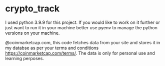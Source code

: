 # crypto_track

I used python 3.9.9 for this project. If you would like to work on it further or just want to run it in your machine better use pyenv to manage the python versions on your machine.

@coinmarketcap.com, this code fetches data from your site and stores it in my databse as per your terms and conditions https://coinmarketcap.com/terms/. The data is only for personal use and learning perposes. 